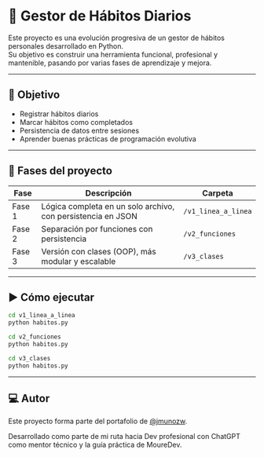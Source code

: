 # 🧘 Gestor de Hábitos Diarios

Este proyecto es una evolución progresiva de un gestor de hábitos personales desarrollado en Python.  
Su objetivo es construir una herramienta funcional, profesional y mantenible, pasando por varias fases de aprendizaje y mejora.

---

## 📌 Objetivo

- Registrar hábitos diarios
- Marcar hábitos como completados
- Persistencia de datos entre sesiones
- Aprender buenas prácticas de programación evolutiva

---

## 🔁 Fases del proyecto

| Fase | Descripción | Carpeta |
|------|-------------|---------|
| Fase 1 | Lógica completa en un solo archivo, con persistencia en JSON | `/v1_linea_a_linea` |
| Fase 2 | Separación por funciones con persistencia | `/v2_funciones` |
| Fase 3 | Versión con clases (OOP), más modular y escalable | `/v3_clases` |

---

## ▶️ Cómo ejecutar

```bash
cd v1_linea_a_linea
python habitos.py

cd v2_funciones
python habitos.py

cd v3_clases
python habitos.py
```

---

## 💻 Autor

Este proyecto forma parte del portafolio de [@jmunozw](https://github.com/jmunozw).

Desarrollado como parte de mi ruta hacia Dev profesional con ChatGPT como mentor técnico y la guía práctica de MoureDev.